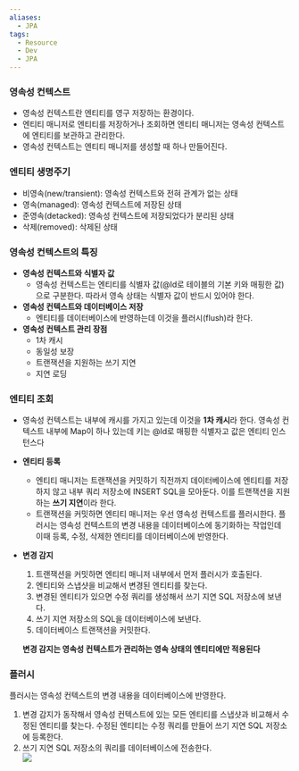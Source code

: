 ```yaml
---
aliases:
  - JPA
tags:
  - Resource
  - Dev
  - JPA
---
```




### 영속성 컨텍스트

- 영속성 컨텍스트란 엔티티를 영구 저장하는 환경이다.
- 엔티티 매니저로 엔티티를 저장하거나 조회하면 엔티티 매니저는 영속성 컨텍스트에 엔티티를 보관하고 관리한다.
- 영속성 컨텍스트는 엔티티 매니저를 생성할 때 하나 만들어진다.

### 엔티티 생명주기

- 비영속(new/transient): 영속성 컨텍스트와 전혀 관계가 없는 상태
- 영속(managed): 영속성 컨텍스트에 저장된 상태
- 준영속(detacked): 영속성 컨텍스트에 저장되었다가 분리된 상태
- 삭제(removed): 삭제된 상태

### 영속성 컨텍스트의 특징

- **영속성 컨텍스트와 식별자 값**  
    - 영속성 컨텍스트는 엔티티를 식별자 값(@Id로 테이블의 기본 키와 매핑한 값)으로 구분한다. 따라서 영속 상태는 식별자 값이 반드시 있어야 한다.
- **영속성 컨텍스트와 데이터베이스 저장**  
    - 엔티티를 데이터베이스에 반영하는데 이것을 플러시(flush)라 한다.
- **영속성 컨텍스트 관리 장점**  
    - 1차 캐시  
    - 동일성 보장  
    - 트랜잭션을 지원하는 쓰기 지연  
    - 지연 로딩

### 엔티티 조회

- 영속성 컨텍스트는 내부에 캐시를 가지고 있는데 이것을 **1차 캐시**라 한다. 영속성 컨텍스트 내부에 Map이 하나 있는데 키는 @Id로 매핑한 식별자고 값은 엔티티 인스턴스다

- **엔티티 등록**  
    - 엔티티 매니저는 트랜잭션을 커밋하기 직전까지 데이터베이스에 엔티티를 저장하지 않고 내부 쿼리 저장소에 INSERT SQL을 모아둔다. 이를 트랜잭션을 지원하는 **쓰기 지연**이라 한다.  
    - 트랜잭션을 커밋하면 엔티티 매니저는 우선 영속성 컨텍스트를 플러시한다. 플러시는 영속성 컨텍스트의 변경 내용을 데이터베이스에 동기화하는 작업인데 이때 등록, 수정, 삭제한 엔티티를 데이터베이스에 반영한다.
- **변경 감지**  
    1. 트랜잭션을 커밋하면 엔티티 매니저 내부에서 먼저 플러시가 호출된다.  
    2. 엔티티와 스냅샷을 비교해서 변경된 엔티티를 찾는다.  
    3. 변경된 엔티티가 있으면 수정 쿼리를 생성해서 쓰기 지연 SQL 저장소에 보낸다.  
    4. 쓰기 지연 저장소의 SQL을 데이터베이스에 보낸다.  
    5. 데이터베이스 트랜잭션을 커밋한다.  
      
    **변경 감지는 영속성 컨텍스트가 관리하는 영속 상태의 엔티티에만 적용된다**

### 플러시

플러시는 영속성 컨텍스트의 변경 내용을 데이터베이스에 반영한다.  
1. 변경 감지가 동작해서 영속성 컨텍스트에 있는 모든 엔티티를 스냅샷과 비교해서 수정된 엔티티를 찾는다. 수정된 엔티티는 수정 쿼리를 만들어 쓰기 지연 SQL 저장소에 등록한다.  
2. 쓰기 지연 SQL 저장소의 쿼리를 데이터베이스에 전송한다.  
![](https://user-images.githubusercontent.com/66157892/148636484-fd17b48d-7e6b-41e7-a87b-9683eec13780.png)